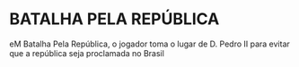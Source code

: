 # BATALHA PELA REPÚBLICA
eM Batalha Pela República, o jogador toma o lugar de D. Pedro II para evitar que a república seja proclamada no Brasil
